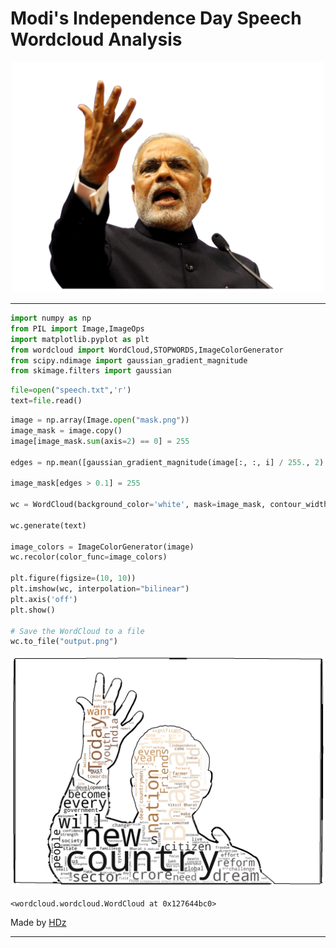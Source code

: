 # Modi's Independence Day Speech Wordcloud Analysis

<center>
<img src="mask.png" width="500px"/>
</center>

---


```python
import numpy as np 
from PIL import Image,ImageOps 
import matplotlib.pyplot as plt 
from wordcloud import WordCloud,STOPWORDS,ImageColorGenerator 
from scipy.ndimage import gaussian_gradient_magnitude 
from skimage.filters import gaussian
```


```python
file=open("speech.txt",'r') 
text=file.read()
```


```python
image = np.array(Image.open("mask.png"))
image_mask = image.copy()
image[image_mask.sum(axis=2) == 0] = 255

edges = np.mean([gaussian_gradient_magnitude(image[:, :, i] / 255., 2) for i in range(3)], axis=0)

image_mask[edges > 0.1] = 255

wc = WordCloud(background_color='white', mask=image_mask, contour_width=3, contour_color='black')

wc.generate(text)

image_colors = ImageColorGenerator(image)
wc.recolor(color_func=image_colors)

plt.figure(figsize=(10, 10))
plt.imshow(wc, interpolation="bilinear")
plt.axis('off')
plt.show()

# Save the WordCloud to a file
wc.to_file("output.png")
```


    
![png](output.png)
    





    <wordcloud.wordcloud.WordCloud at 0x127644bc0>



Made by [HDz](https://github.com/hdz-088/)

---
